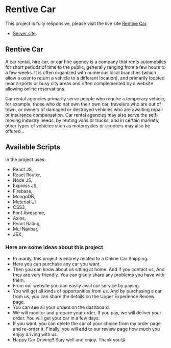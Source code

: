 # Rentive Car

This project is fully responsive, please visit the live site [Rentive Car]().
 - [Server site]().

## Rentive Car

A car rental, hire car, or car hire agency is a company that rents automobiles for short periods of time to the public, generally ranging from a few hours to a few weeks. It is often organized with numerous local branches (which allow a user to return a vehicle to a different location), and primarily located near airports or busy city areas and often complemented by a website allowing online reservations.

Car rental agencies primarily serve people who require a temporary vehicle, for example, those who do not own their own car, travelers who are out of town, or owners of damaged or destroyed vehicles who are awaiting repair or insurance compensation. Car rental agencies may also serve the self-moving industry needs, by renting vans or trucks, and in certain markets, other types of vehicles such as motorcycles or scooters may also be offered...

## Available Scripts

In the project uses:

- React JS,
- React Router,
- Node JS,
- Express JS,
- Firebase,
- MongoDB,
- Meterial UI
- CSS3,
- Font Awesome,
- Axios,
- React Rating,
- Mui Navbar,
- JSX,

### Here are some ideas about this project

- Primarily, this project is entirely related to a Online Car Shipping.
- Here you can purchase any car you want.
- Then you can know about us sitting at home. And if you contact us, And they are very friendly. You can gladly share any problems you have with them.
- From our website you can easily avail our service by paying.
- You will get all kinds of opportunities from us. And by purchasing a car from us, you can share the details on the Upper Experience Review page.
- You can see all your orders on the dashboard.
- We will monitor and prepare your order. If you pay, we will deliver your order. You will get your car in a few days.
- If you want, you can delete the car of your choice from my order page and re-order it. Finally, you will add to our review page how much you enjoy driving with us.
- Happy Car Driving!! Stay well and enjoy. Thank you😘
